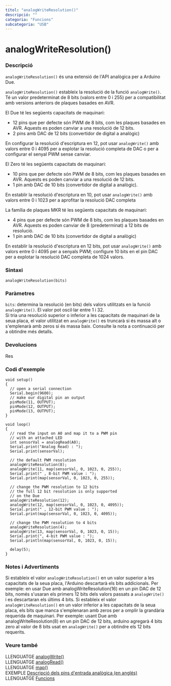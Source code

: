 ```yaml
---
títol: "analogWriteResolution()"
descripció: ""
categoria: "Funcions"
subcategoria: "USB"
---
```


# analogWriteResolution()

### Descripció

`analogWriteResolution()` és una extensió de l'API analògica per a Arduino Due.

`analogWriteResolution()` estableix la resolució de la funció `analogWrite()`. Té un valor predeterminat de 8 bits (valors entre 0 i 255)
per a compatibilitat amb versions anteriors de plaques basades en AVR.

El Due té les següents capacitats de maquinari:
* 12 pins que per defecte són PWM de 8 bits, com les plaques basades en AVR. Aquests es poden canviar a una resolució de 12 bits.
* 2 pins amb DAC de 12 bits (convertidor de digital a analògic)

En configurar la resolució d'escriptura en 12, pot usar `analogWrite()` amb valors entre 0 i 4095 per a explotar la resolució completa de DAC o per
a configurar el senyal PWM sense canviar.

El Zero té les següents capacitats de maquinari:
* 10 pins que per defecte són PWM de 8 bits, com les plaques basades en AVR. Aquests es poden canviar a una resolució de 12 bits.
* 1 pin amb DAC de 10 bits (convertidor de digital a analògic).

En establir la resolució d'escriptura en 10, pot usar `analogWrite()` amb valors entre 0 i 1023 per a aprofitar la resolució DAC completa

La família de plaques MKR té les següents capacitats de maquinari:
* 4 pins que per defecte són PWM de 8 bits, com les plaques basades en AVR. Aquests es poden canviar de 8 (predeterminat) a 12 bits de resolució.
* 1 pin amb DAC de 10 bits (convertidor de digital a analògic)

En establir la resolució d'escriptura en 12 bits, pot usar `analogWrite()` amb valors entre 0 i 4095 per a senyals PWM; configure 10 bits en el pin DAC
per a explotar la resolució DAC completa de 1024 valors.

### Sintaxi

`analogWriteResolution(bits)`

### Paràmetres

`bits`: determina la resolució (en bits) dels valors utilitzats en la funció `analogWrite()`. El valor pot oscil·lar entre 1 i 32.  
Si tria una resolució superior o inferior a les capacitats de maquinari de la seua placa, el valor utilitzat en `analogWrite()` es truncarà si és massa alt o s'emplenarà amb zeros si és massa baix. Consulte la nota a continuació per a obtindre més detalls.

### Devolucions

Res

### Codi d'exemple

```
void setup()
{
  // open a serial connection
  Serial.begin(9600);
  // make our digital pin an output
  pinMode(11, OUTPUT);
  pinMode(12, OUTPUT);
  pinMode(13, OUTPUT);
}

void loop()
{
  // read the input on A0 and map it to a PWM pin
  // with an attached LED
  int sensorVal = analogRead(A0);
  Serial.print("Analog Read) : ");
  Serial.print(sensorVal);

  // the default PWM resolution
  analogWriteResolution(8);
  analogWrite(11, map(sensorVal, 0, 1023, 0, 255));
  Serial.print(" , 8-bit PWM value : ");
  Serial.print(map(sensorVal, 0, 1023, 0, 255));

  // change the PWM resolution to 12 bits
  // the full 12 bit resolution is only supported
  // on the Due
  analogWriteResolution(12);
  analogWrite(12, map(sensorVal, 0, 1023, 0, 4095));
  Serial.print(" , 12-bit PWM value : ");
  Serial.print(map(sensorVal, 0, 1023, 0, 4095));

  // change the PWM resolution to 4 bits
  analogWriteResolution(4);
  analogWrite(13, map(sensorVal, 0, 1023, 0, 15));
  Serial.print(", 4-bit PWM value : ");
  Serial.println(map(sensorVal, 0, 1023, 0, 15));

  delay(5);
}
```

### Notes i Advertiments

Si estableix el valor `analogWriteResolution()` en un valor superior a les capacitats de la seua placa, l'Arduino descartarà els bits addicionals.
Per exemple: en usar Due amb analogWriteResolution(16) en un pin DAC de 12 bits, només s'usaran els primers 12 bits dels valors passats a `analogWrite()`
i es descartaran els últims 4 bits.
Si estableix el valor `analogWriteResolution()` en un valor inferior a les capacitats de la seua placa, els bits que manca s'emplenaran amb zeros per a omplir la grandària requerida de maquinari. Per exemple: usant Due amb analogWriteResolution(8) en un pin DAC de 12 bits, arduino agregarà 4 bits zero al valor de 8 bits usat en `analogWrite()` per a obtindre els 12 bits requerits.

### Veure també

LLENGUATGE [analogWrite()](../ES-Analogiques/analogWrite().md)  
LLENGUATGE [analogRead()](../ES-Analogiques/analogRead().md)  
LLENGUATGE [map()](../Matematiques/map().md)  
EXEMPLE    [Descripció dels pins d'entrada analògica (en anglés)](http://arduino.cc/en/Tutorial/AnalogInputPins)  
LLENGUATGE [Funcions](../../Funcions.md)
